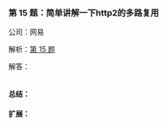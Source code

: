 ### 第 15 题：简单讲解一下http2的多路复用

公司：网易

解析：[第 15 题](https://github.com/Advanced-Frontend/Daily-Interview-Question/issues/14)

解答：



```javascript

```

#### 总结：



#### 扩展：



